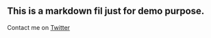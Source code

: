## This is a markdown fil just for demo purpose.

Contact me on [Twitter](Http://twitter.com/ktajpuri)